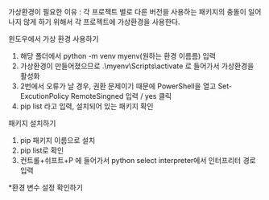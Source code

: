 가상환경이 필요한 이유
: 각 프로젝트 별로 다른 버전을 사용하는 패키지의 충돌이 일어나지 않게 하기 위해서 각 프로젝트에 가상환경을 사용한다.

윈도우에서 가상 환경 사용하기

1. 해당 폴더에서 python -m venv myenv(원하는 환경 이름름) 입력
2. 가상환경이 만들어졌으므로 .\myenv\Scripts\activate 로 들어가서 가상환경을 활성화
3. 2번에서 오류가 날 경우, 권환 문제이기 때문에 PowerShell을 열고 Set-ExcutionPolicy RemoteSingned 입력 / yes 클릭
4. pip list 라고 입력, 설치되어 있는 패키지 확인

패키지 설치하기

1. pip 패키지 이름으로 설치
2. pip list로 확인
3. 컨트롤+쉬프트+P 에 들어가서 python select interpreter에서 인터프리터 경로 입력

\*환경 변수 설정 확인하기
